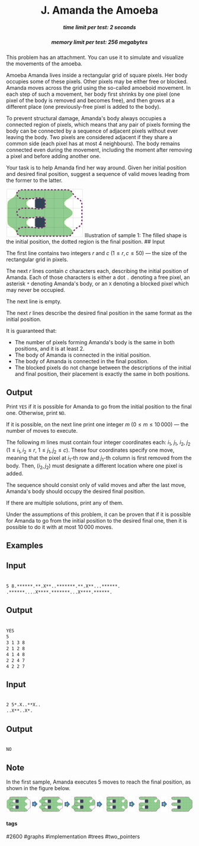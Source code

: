 <h1 style='text-align: center;'> J. Amanda the Amoeba</h1>

<h5 style='text-align: center;'>time limit per test: 2 seconds</h5>
<h5 style='text-align: center;'>memory limit per test: 256 megabytes</h5>

This problem has an attachment. You can use it to simulate and visualize the movements of the amoeba.

Amoeba Amanda lives inside a rectangular grid of square pixels. Her body occupies some of these pixels. Other pixels may be either free or blocked. Amanda moves across the grid using the so-called amoeboid movement. In each step of such a movement, her body first shrinks by one pixel (one pixel of the body is removed and becomes free), and then grows at a different place (one previously-free pixel is added to the body).

To prevent structural damage, Amanda's body always occupies a connected region of pixels, which means that any pair of pixels forming the body can be connected by a sequence of adjacent pixels without ever leaving the body. Two pixels are considered adjacent if they share a common side (each pixel has at most 4 neighbours). The body remains connected even during the movement, including the moment after removing a pixel and before adding another one.

Your task is to help Amanda find her way around. Given her initial position and desired final position, suggest a sequence of valid moves leading from the former to the latter.

 ![](images/ac8decd3faf37a07b50d2a7f7a0c7231d01dcb3c.png) Illustration of sample $1$: The filled shape is the initial position, the dotted region is the final position. ## Input

The first line contains two integers $r$ and $c$ ($1\le r,c \le 50$) — the size of the rectangular grid in pixels.

The next $r$ lines contain $c$ characters each, describing the initial position of Amanda. Each of those characters is either a dot $\texttt{.}$ denoting a free pixel, an asterisk $\texttt{*}$ denoting Amanda's body, or an $\texttt{X}$ denoting a blocked pixel which may never be occupied.

The next line is empty.

The next $r$ lines describe the desired final position in the same format as the initial position.

It is guaranteed that: 

* The number of pixels forming Amanda's body is the same in both positions, and it is at least 2.
* The body of Amanda is connected in the initial position.
* The body of Amanda is connected in the final position.
* The blocked pixels do not change between the descriptions of the initial and final position, their placement is exactly the same in both positions.
## Output

Print $\texttt{YES}$ if it is possible for Amanda to go from the initial position to the final one. Otherwise, print $\texttt{NO}$.

If it is possible, on the next line print one integer $m$ ($0\le m\le 10\,000$) — the number of moves to execute.

The following $m$ lines must contain four integer coordinates each: $i_1$, $j_1$, $i_2$, $j_2$ ($1\le i_1,i_2\le r$, $1\le j_1,j_2\le c$). These four coordinates specify one move, meaning that the pixel at $i_1$-th row and $j_1$-th column is first removed from the body. Then, $(i_2,j_2)$ must designate a different location where one pixel is added.

The sequence should consist only of valid moves and after the last move, Amanda's body should occupy the desired final position.

If there are multiple solutions, print any of them.

Under the assumptions of this problem, it can be proven that if it is possible for Amanda to go from the initial position to the desired final one, then it is possible to do it with at most $10\,000$ moves.

## Examples

## Input


```

5 8.******.**.X**..*******.**.X**...******.  
.******....X****.*******...X****.******.
```
## Output


```

YES
5
3 1 3 8
2 1 2 8
4 1 4 8
2 2 4 7
4 2 2 7

```
## Input


```

2 5*.X..**X..  
..X**..X*.
```
## Output


```

NO

```
## Note

In the first sample, Amanda executes 5 moves to reach the final position, as shown in the figure below. 

 ![](images/597cc8f0cb25c481826e5dcacc41c28068d9e551.png) 

#### tags 

#2600 #graphs #implementation #trees #two_pointers 